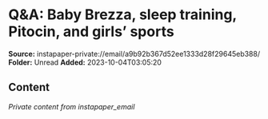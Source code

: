 # Q&A: Baby Brezza, sleep training, Pitocin, and girls’ sports

**Source:** instapaper-private://email/a9b92b367d52ee1333d28f29645eb388/
**Folder:** Unread
**Added:** 2023-10-04T03:05:20




## Content
*Private content from instapaper_email*
